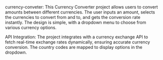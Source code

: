 currency-conveter:
This Currency Converter project allows users to convert amounts between different currencies. The user inputs an amount, selects the currencies to convert from and to, and gets the conversion rate instantly. The design is simple, with a dropdown menu to choose from various currency options.

API Integration:
The project integrates with a currency exchange API to fetch real-time exchange rates dynamically, ensuring accurate currency conversion. The country codes are mapped to display options in the dropdown.
